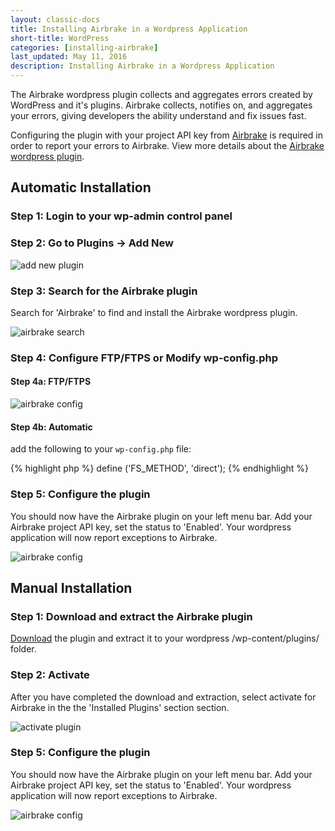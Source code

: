 ```yaml
---
layout: classic-docs
title: Installing Airbrake in a Wordpress Application
short-title: WordPress
categories: [installing-airbrake]
last_updated: May 11, 2016
description: Installing Airbrake in a Wordpress Application
---
```


The Airbrake wordpress plugin collects and aggregates errors created by
WordPress and it's plugins. Airbrake collects, notifies on, and aggregates your
errors, giving developers the ability understand and fix issues fast.

Configuring the plugin with your project API key from
[Airbrake](http://airbrake.io) is required in order to report your errors to
Airbrake.  View more details about the [Airbrake wordpress
plugin](http://wordpress.org/plugins/airbrake).

## Automatic Installation

### Step 1: Login to your wp-admin control panel

### Step 2: Go to Plugins -> Add New

![add new plugin](/docs/assets/img/docs/wordpress/add_new_plugin.png)

### Step 3: Search for the Airbrake plugin

Search for 'Airbrake' to find and install the Airbrake wordpress plugin.

![airbrake search](/docs/assets/img/docs/wordpress/airbrake_search.png)

### Step 4: Configure FTP/FTPS or Modify wp-config.php

#### Step 4a:  FTP/FTPS

![airbrake config](/docs/assets/img/docs/wordpress/ftp_config.png)

#### Step 4b: Automatic

add the following to your `wp-config.php` file:

{% highlight php %}
define ('FS_METHOD', 'direct');
{% endhighlight %}

### Step 5: Configure the plugin
You should now have the Airbrake plugin on your left menu bar.
Add your Airbrake project API key, set the status to 'Enabled'.
Your wordpress application will now report exceptions to Airbrake.

![airbrake config](/docs/assets/img/docs/wordpress/airbrake_config.png)

## Manual Installation

### Step 1: Download and extract the Airbrake plugin

[Download](http://downloads.wordpress.org/plugin/airbrake.latest-stable.zip)
the plugin and extract it to your wordpress /wp-content/plugins/ folder.


### Step 2: Activate

After you have completed the download and extraction, select activate for
Airbrake in the the 'Installed Plugins' section section.

![activate plugin](/docs/assets/img/docs/wordpress/activate_plugin.png)

### Step 5: Configure the plugin
You should now have the Airbrake plugin on your left menu bar.
Add your Airbrake project API key, set the status to 'Enabled'.
Your wordpress application will now report exceptions to Airbrake.

![airbrake config](/docs/assets/img/docs/wordpress/airbrake_config.png)
